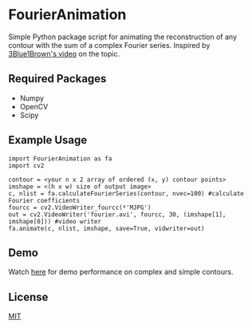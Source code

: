 # FourierAnimation
Simple Python package script for animating the reconstruction of any contour with the sum of a complex Fourier series. Inspired by [3Blue1Brown's video](https://www.youtube.com/watch?v=r6sGWTCMz2k) on the topic.

## Required Packages
- Numpy
- OpenCV
- Scipy

## Example Usage
```
import FourierAnimation as fa
import cv2

contour = <your n x 2 array of ordered (x, y) contour points>
imshape = <(h x w) size of output image>
c, nlist = fa.calculateFourierSeries(contour, nvec=100) #calculate Fourier coefficients
fourcc = cv2.VideoWriter_fourcc(*'MJPG')
out = cv2.VideoWriter('fourier.avi', fourcc, 30, (imshape[1], imshape[0])) #video writer
fa.animate(c, nlist, imshape, save=True, vidwriter=out)
```
## Demo
Watch [here](https://youtu.be/rcA26UL32Pc) for demo performance on complex and simple contours.

## License
[MIT](https://choosealicense.com/licenses/mit/)
